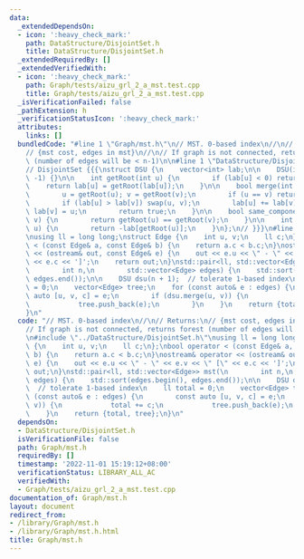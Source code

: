 ```yaml
---
data:
  _extendedDependsOn:
  - icon: ':heavy_check_mark:'
    path: DataStructure/DisjointSet.h
    title: DataStructure/DisjointSet.h
  _extendedRequiredBy: []
  _extendedVerifiedWith:
  - icon: ':heavy_check_mark:'
    path: Graph/tests/aizu_grl_2_a_mst.test.cpp
    title: Graph/tests/aizu_grl_2_a_mst.test.cpp
  _isVerificationFailed: false
  _pathExtension: h
  _verificationStatusIcon: ':heavy_check_mark:'
  attributes:
    links: []
  bundledCode: "#line 1 \"Graph/mst.h\"\n// MST. 0-based index\n//\n// Returns:\n\
    // {mst cost, edges in mst}\n//\n// If graph is not connected, returns forest\
    \ (number of edges will be < n-1)\n\n#line 1 \"DataStructure/DisjointSet.h\"\n\
    // DisjointSet {{{\nstruct DSU {\n    vector<int> lab;\n\n    DSU(int n) : lab(n+1,\
    \ -1) {}\n\n    int getRoot(int u) {\n        if (lab[u] < 0) return u;\n    \
    \    return lab[u] = getRoot(lab[u]);\n    }\n\n    bool merge(int u, int v) {\n\
    \        u = getRoot(u); v = getRoot(v);\n        if (u == v) return false;\n\
    \        if (lab[u] > lab[v]) swap(u, v);\n        lab[u] += lab[v];\n       \
    \ lab[v] = u;\n        return true;\n    }\n\n    bool same_component(int u, int\
    \ v) {\n        return getRoot(u) == getRoot(v);\n    }\n\n    int component_size(int\
    \ u) {\n        return -lab[getRoot(u)];\n    }\n};\n// }}}\n#line 9 \"Graph/mst.h\"\
    \nusing ll = long long;\nstruct Edge {\n    int u, v;\n    ll c;\n};\nbool operator\
    \ < (const Edge& a, const Edge& b) {\n    return a.c < b.c;\n}\nostream& operator\
    \ << (ostream& out, const Edge& e) {\n    out << e.u << \" - \" << e.v << \" [\"\
    \ << e.c << ']';\n    return out;\n}\nstd::pair<ll, std::vector<Edge>> mst(\n\
    \        int n,\n        std::vector<Edge> edges) {\n    std::sort(edges.begin(),\
    \ edges.end());\n\n    DSU dsu(n + 1);  // tolerate 1-based index\n    ll total\
    \ = 0;\n    vector<Edge> tree;\n    for (const auto& e : edges) {\n        const\
    \ auto [u, v, c] = e;\n        if (dsu.merge(u, v)) {\n            total += c;\n\
    \            tree.push_back(e);\n        }\n    }\n    return {total, tree};\n\
    }\n"
  code: "// MST. 0-based index\n//\n// Returns:\n// {mst cost, edges in mst}\n//\n\
    // If graph is not connected, returns forest (number of edges will be < n-1)\n\
    \n#include \"../DataStructure/DisjointSet.h\"\nusing ll = long long;\nstruct Edge\
    \ {\n    int u, v;\n    ll c;\n};\nbool operator < (const Edge& a, const Edge&\
    \ b) {\n    return a.c < b.c;\n}\nostream& operator << (ostream& out, const Edge&\
    \ e) {\n    out << e.u << \" - \" << e.v << \" [\" << e.c << ']';\n    return\
    \ out;\n}\nstd::pair<ll, std::vector<Edge>> mst(\n        int n,\n        std::vector<Edge>\
    \ edges) {\n    std::sort(edges.begin(), edges.end());\n\n    DSU dsu(n + 1);\
    \  // tolerate 1-based index\n    ll total = 0;\n    vector<Edge> tree;\n    for\
    \ (const auto& e : edges) {\n        const auto [u, v, c] = e;\n        if (dsu.merge(u,\
    \ v)) {\n            total += c;\n            tree.push_back(e);\n        }\n\
    \    }\n    return {total, tree};\n}\n"
  dependsOn:
  - DataStructure/DisjointSet.h
  isVerificationFile: false
  path: Graph/mst.h
  requiredBy: []
  timestamp: '2022-11-01 15:19:12+08:00'
  verificationStatus: LIBRARY_ALL_AC
  verifiedWith:
  - Graph/tests/aizu_grl_2_a_mst.test.cpp
documentation_of: Graph/mst.h
layout: document
redirect_from:
- /library/Graph/mst.h
- /library/Graph/mst.h.html
title: Graph/mst.h
---
```

